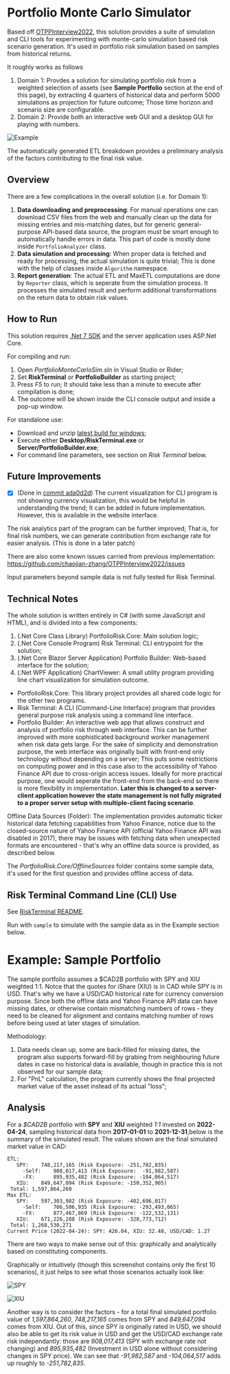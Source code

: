 # Portfolio Monte Carlo Simulator

Based off [OTPPInterview2022](https://github.com/chaojian-zhang/OTPPInterview2022), this solution provides a suite of simulation and CLI tools for experimenting with monte-carlo simulation based risk scenario generation. It's used in portfolio risk simulation based on samples from historical returns.

It roughly works as follows

1. Domain 1: Provdes a solution for simulating portfolio risk from a weighted selection of assets (see **Sample Portfolio** section at the end of this page), by extracting 4 quarters of historical data and perform 5000 simulations as projection for future outcome; Those time horizon and scenario size are configurable.
2. Domain 2: Provide both an interactive web GUI and a desktop GUI for playing with numbers.

![Example](./Example/Example.png)

The automatically generated ETL breakdown provides a preliminary analysis of the factors contributing to the final risk value.

## Overview

There are a few complications in the overall solution (i.e. for Domain 1):

1. **Data downloading and preprocessing**: For manual operations one can download CSV files from the web and manually clean up the data for missing entries and mis-matching dates, but for generic general-purpose API-based data source, the program must be smart enough to automatically handle errors in data. This part of code is mostly done inside `PortfolioAnalyzer` class.
2. **Data simulation and processing**: When proper data is fetched and ready for processing, the actual simulation is quite trivial; This is done with the help of classes inside `Algorithm` namespace.
3. **Report generation**: The actual ETL and MaxETL computations are done by `Reporter` class, which is seperate from the simulation process. It processes the simulated result and perform additional transformations on the return data to obtain risk values.

## How to Run

This solution requires [.Net 7 SDK](https://dotnet.microsoft.com/en-us/download/dotnet/7.0) and the server application uses ASP.Net Core.

For compiling and run:

1. Open *PortfolioMonteCarloSim.sln* in Visual Studio or Rider;
2. Set **RiskTerminal** or **PortfolioBuilder** as starting project;
3. Press *F5* to run; It should take less than a minute to execute after compilation is done; 
4. The outcome will be shown inside the CLI console output and inside a pop-up window.

For standalone use:

* Download and unzip [latest build for windows](https://github.com/Charles-Zhang-Experiments/PortfolioMonteCarloSim/releases);
* Execute either **Desktop/RiskTerminal.exe** or **Server/PortfolioBuilder.exe**;
* For command line parameters, see section on *Risk Terminal* below.

## Future Improvements

- [x] (Done in [commit ada0d2d](https://github.com/Charles-Zhang-Experiments/PortfolioMonteCarloSim/commit/ada0d2d2accaf08e4c1cf43ad6ed83d1980f0372)) The current visualization for CLI program is not showing currency visualization, this would be helpful in understanding the trend; It can be added in future implementation. However, this is available in the website interface.

The risk analytics part of the program can be further improved; That is, for final risk numbers, we can generate contribution from exchange rate for easier analysis. (This is done in a later patch)

There are also some known issues carried from previous implementation: https://github.com/chaojian-zhang/OTPPInterview2022/issues

Input parameters beyond sample data is not fully tested for Risk Terminal.

## Technical Notes

The whole solution is written entirely in C# (with some JavaScript and HTML), and is divided into a few components: 

1. (.Net Core Class Library) PortfolioRisk.Core: Main solution logic;
2. (.Net Core Console Program) Risk Terminal: CLI entrypoint for the solution;
3. (.Net Core Blazor Server Application) Portfolio Builder: Web-based interface for the solution;
4. (.Net WPF Application) ChartViewer: A small utility program providing line chart visualization for simulation outcome.

* PortfolioRisk.Core: This library project provides all shared code logic for the other two programs.
* Risk Terminal: A CLI (Command-Line Interface) program that provides general purpose risk analysis using a command line interface.
* Portfolio Builder: An interactive web app that allows construct and analysis of portfolio risk through web interface. This can be further improved with more sophisticated background worker management when risk data gets large. For the sake of simplicity and demonstration purpose, the web interface was originally built with front-end only technology without depending on a server; This puts some restrictions on computing power and in this case also to the accessibility of Yahoo Finance API due to cross-origin access issues. Ideally for more practical purpose, one would seperate the front-end from the back-end so there is more flexibility in implementation. **Later this is changed to a server-client application however the state management is not fully migrated to a proper server setup with multiple-client facing scenario**.

Offline Data Sources (Folder): The implementation provides automatic ticker historical data fetching capabilities from Yahoo Finance, notice due to the closed-source nature of Yahoo Finance API (official Yahoo Finance API was disabled in 2017), there may be issues with fetching data when unexpected formats are encountered - that's why an offline data source is provided, as described below.

The *PortfolioRisk.Core/OfflineSources* folder contains some sample data, it's used for the first question and provides offline access of data.

## Risk Terminal Command Line (CLI) Use

See [RiskTerminal README](RiskTerminal\README.md).

Run with `sample` to simulate with the sample data as in the Example section below.

# Example: Sample Portfolio

The sample portfolio assumes a $CAD2B portfolio with SPY and XIU weighted 1:1. Notce that the quotes for iShare (XIU) is in CAD while SPY is in USD. That's why we have a USD/CAD historical rate for currency conversion purpose. Since both the offline data and Yahoo Finance API data can have missing dates, or otherwise contain mismatching numbers of rows - they need to be cleaned for alignment and contains matching number of rows before being used at later stages of simulation.

Methodology:

1. Data needs clean up, some are back-filled for missing dates, the program also supports forward-fill by grabing from neighbouring future dates in case no historical data is available, though in practice this is not observed for our sample data;
2. For "PnL" calculation, the program currently shows the final projected market value of the asset instead of its actual "loss";

## Analysis

For a *$CAD2B* portfolio with **SPY** and **XIU** weighted *1:1* invested on **2022-04-24**, sampling historical data from **2017-01-01** to **2021-12-31**,below is the summary of the simulated result. The values shown are the final simulated market value in CAD:

```
ETL:
   SPY:    748,217,165 (Risk Exposure: -251,782,835)
     -Self:    908,017,413 (Risk Exposure:  -91,982,587)
     -FX:      895,935,482 (Risk Exposure: -104,064,517)
   XIU:    849,647,094 (Risk Exposure: -150,352,905)
 Total: 1,597,864,260
Max ETL:
   SPY:    597,303,982 (Risk Exposure: -402,696,017)
     -Self:    706,506,935 (Risk Exposure: -293,493,065)
     -FX:      877,467,869 (Risk Exposure: -122,532,131)
   XIU:    671,226,288 (Risk Exposure: -328,773,712)
 Total: 1,268,530,271
Current Price (2022-04-24): SPY: 426.04, XIU: 32.48, USD/CAD: 1.27
```

There are two ways to make sense out of this: graphically and analytically based on constituting components.

Graphically or intuitively (though this screenshot contains only the first 10 scenarios), it just helps to see what those scenarios actually look like:

![SPY](./Example/Example-SPY.png)

![XIU](./Example/Example-XIU.png)

Another way is to consider the factors - for a total final simulated portfolio value of *1,597,864,260*, *748,217,165* comes from SPY and *849,647,094* comes from XIU. Out of this, since SPY is originally rated in USD, we should also be able to get its risk value in USD and get the USD/CAD exchange rate risk independantly: those are *908,017,413* (SPY with exchange rate not changing) and *895,935,482* (Investment in USD alone without considering changes in SPY price). We can see that *-91,982,587* and *-104,064,517* adds up roughly to *-251,782,835*.

<!--
* XIU
* SPY (USD): SPY Total Return * Initial CAD
* USD/CAD
* SPY (USD) + USD/CAD: SPY CAD * USD/CAD
-->
